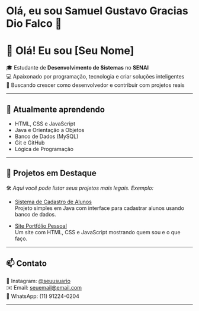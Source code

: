 # Olá, eu sou Samuel Gustavo Gracias Dio Falco 👋

# 👋 Olá! Eu sou [Seu Nome]

🎓 Estudante de **Desenvolvimento de Sistemas** no **SENAI**  
💻 Apaixonado por programação, tecnologia e criar soluções inteligentes  
🚀 Buscando crescer como desenvolvedor e contribuir com projetos reais

---

## 🧠 Atualmente aprendendo

- HTML, CSS e JavaScript
- Java e Orientação a Objetos
- Banco de Dados (MySQL)
- Git e GitHub
- Lógica de Programação

---

## 💼 Projetos em Destaque

🛠️ *Aqui você pode listar seus projetos mais legais. Exemplo:*

- [Sistema de Cadastro de Alunos](https://github.com/seuusuario/nome-do-projeto)  
  Projeto simples em Java com interface para cadastrar alunos usando banco de dados.

- [Site Portfólio Pessoal](https://github.com/seuusuario/portfolio)  
  Um site com HTML, CSS e JavaScript mostrando quem sou e o que faço.

---

## 📫 Contato

📸 Instagram: [@seuusuario](https://instagram.com/seuusuario)  
✉️ Email: seuemail@email.com  
📱 WhatsApp: (11) 91224-0204

---


